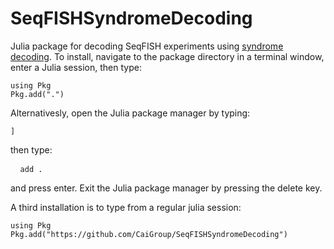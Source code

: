 # SeqFISHSyndromeDecoding

Julia package for decoding SeqFISH experiments using [syndrome decoding](https://en.wikipedia.org/wiki/Decoding_methods#Syndrome_decoding). To install, navigate to the package directory in a terminal window, enter a Julia session, then type:

```
using Pkg
Pkg.add(".")
```

Alternativesly, open the Julia package manager by typing:

```
]
```

then type:

<pre> <code> add . </code> </pre>

and press enter. Exit the Julia package manager by pressing the delete key.

A third installation is to type from a regular julia session:
```
using Pkg
Pkg.add("https://github.com/CaiGroup/SeqFISHSyndromeDecoding")
```
